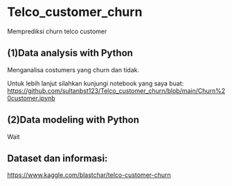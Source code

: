 # Telco_customer_churn

Memprediksi churn telco customer

## (1)Data analysis with Python
Menganalisa costumers yang churn dan tidak.

Untuk lebih lanjut silahkan kunjungi notebook yang saya buat:
https://github.com/sultanbst123/Telco_customer_churn/blob/main/Churn%20customer.ipynb

## (2)Data modeling with Python

Wait

## Dataset dan informasi:
https://www.kaggle.com/blastchar/telco-customer-churn
